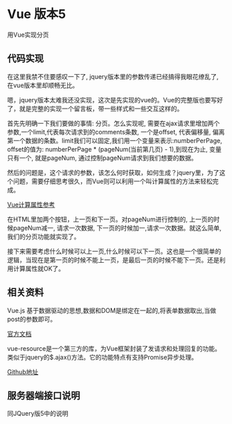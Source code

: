# Vue 版本5

用Vue实现分页

## 代码实现

在这里我禁不住要感叹一下了, jquery版本里的参数传递已经搞得我眼花缭乱了, 在vue版本里却顺畅无比。

嗯，jquery版本太难我还没实现，这次是先实现的vue的。Vue的完整版也要写好了，就是完整的实现一个留言板，带一些样式和一些交互这样的。

首先先明确一下我们要做的事情: 分页。怎么实现呢, 需要在ajax请求里增加两个参数,一个limit,代表每次请求到的comments条数, 一个是offset, 代表偏移量, 偏离第一个数据的条数。limit我们可以固定,我们用一个变量来表示:numberPerPage, offset的值为: numberPerPage * (pageNum(当前第几页) - 1),到现在为止, 变量只有一个, 就是pageNum, 通过控制pageNum请求到我们想要的数据。

然后的问题是，这个请求的参数，该怎么何时获取，如何生成？jquery里，为了这个问题，需要仔细思考很久，而Vue则可以利用一个叫计算属性的方法来轻松完成。

[Vue计算属性参考](http://cn.vuejs.org/v2/guide/computed.html)

在HTML里加两个按钮，上一页和下一页。对pageNum进行控制的, 上一页的时候pageNum减一, 请求一次数据, 下一页的时候加一,请求一次数据。就这么简单, 我们的分页功能就实现了。

接下来需要考虑什么时候可以上一页,什么时候可以下一页。这也是一个很简单的逻辑，当现在是第一页的时候不能上一页，是最后一页的时候不能下一页。还是利用计算属性就OK了。

## 相关资料

Vue.js 基于数据驱动的思想,数据和DOM是绑定在一起的,将表单数据取出,当做post的参数即可。

[官方文档](https://cn.vuejs.org/v2/guide/)

vue-resource是一个第三方的库，为Vue框架封装了发请求和处理回复的功能。类似于jquery的$.ajax()方法。它的功能特点有支持Promise异步处理。

[Github地址](https://github.com/pagekit/vue-resource)

## 服务器端接口说明

同JQuery版5中的说明